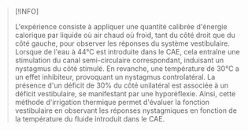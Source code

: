 >[!INFO]
>
>L'expérience consiste à appliquer une quantité calibrée d'énergie calorique par liquide où air chaud où froid, tant du côté droit que du côté gauche, pour observer les réponses du système vestibulaire. Lorsque de l'eau à 44°C est introduite dans le CAE, cela entraîne une stimulation du canal semi-circulaire correspondant, induisant un nystagmus du côté stimulé. En revanche, une température de 30°C a un effet inhibiteur, provoquant un nystagmus controlatéral. La présence d'un déficit de 30% du côté unilatéral est associée à un déficit vestibulaire, se manifestant par une hyporéflexie. Ainsi, cette méthode d'irrigation thermique permet d'évaluer la fonction vestibulaire en observant les réponses nystagmiques en fonction de la température du fluide introduit dans le CAE.

